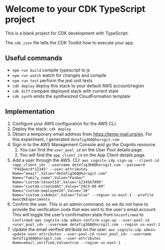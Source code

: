 # Welcome to your CDK TypeScript project

This is a blank project for CDK development with TypeScript.

The `cdk.json` file tells the CDK Toolkit how to execute your app.

## Useful commands

* `npm run build`   compile typescript to js
* `npm run watch`   watch for changes and compile
* `npm run test`    perform the jest unit tests
* `cdk deploy`      deploy this stack to your default AWS account/region
* `cdk diff`        compare deployed stack with current state
* `cdk synth`       emits the synthesized CloudFormation template

## Implementation

1. Configure your AWS configuration for the AWS CLI.
1. Deploy the stack: `cdk deploy`
1. Obtain a temporary email address from https://temp-mail.org/en. For this experiment, I generated `detefig360@horsgit.com`
1. Sign in to the AWS Management Console and go the Cognito resource. 
   1. You can find the `user_pool_id` on the User Pool details page.
   1. You will find the `app_client_id` on the App Client details page.
1. Add a user through the AWS. 
   CLI: `aws cognito-idp sign-up --client-id <app_client_id> --username detefig360@horsgit.com --password "P4$$word*12345" --user-attributes Name="email",Value="detefig360@horsgit.com" Name="family_name",Value="Foobar" Name="custom:tenantId",Value="1234567890" name="custom:createdAt",Value="2023-09-09" Name="custom:employeeId",Value="10" Name="custom:isAdmin",Value="false" --region us-east-1 --profile AwsCdkExperiments`
1. Confirm the user. This is an admin command, so we do not have to provide the verification code that was sent to the user's email account. This will toggle the user’s confirmation state from `Unconfirmed` to `Confirmed`: `aws cognito-idp admin-confirm-sign-up --user-pool-id <user_pool_id> --username detefig360@horsgit.com --region us-east-1`
1. Update the email verified attribute on the user: `aws cognito-idp admin-update-user-attributes --user-pool-id <user_pool_id> --username detefig360@horsgit.com --user-attributes Name=email_verified,Value=true --region us-east-1`

